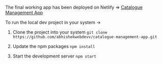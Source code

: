 The final working app has been deployed on Netlify => [Catalogue Management App](https://clinquant-dragon-b3ee00.netlify.app/)

To run the local dev project in your system ->

1. Clone the project into your system
```git clone https://github.com/abhishekwebdevv/catalogue-management-app.git```

2. Update the npm packages
```npm install```

2. Start the development server
```npm start```

